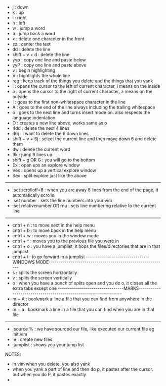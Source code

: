 - j 			        : down
- k 			        : up
- l 			        : right
- h 			        : left
- w 			        : jump a word
- b 			        : jump back a word
- x 			        : delete one character in the front
- zz 			        : center the text
- dd  			        : delete the line
- shift + v + d 	    : delete the line
- yyp           	    : copy one line and paste below
- yyP           	    : copy one line and paste above 
- v       		        : begin highlighting
- V         		    : hightlights the whole line
- reg			        : keep track of the things you delete and the things that you yank
- i 		        	: opens the cursor to the left of current character, i means on the inside
- a      	        	: opens the cursor to the right of current character, a means on the outside
- I 			        : goes to the first non-whitespace character in the line
- A 			        : goes to the end of the line always including the trailing whitespace
- o 			        : goes to the next line and turns insert mode on. also respects the language indentation
- O			            : creates a new line above, works same as o
- 4dd			        : delete the next 4 lines
- d6j			        : i want to delete the 6 down lines
- shift + v + 6j	    : select the current line and then move down 6 and delete them
- dw			        : delete the current word
- 9k			        : jump 9 lines up
- shift + g OR G	    : you will go to the bottom
- Ex                    : open ups an explore window
- Vex                   : opens up a vertical explore window
- Sex                   : split explore just like the above
-------------------------------------------------------------------------------------------------------
- :set scrolloff=8	        	: when you are away 8 lines from the end of the page, it automatically scrolls
- :set number			        : sets the line numbers into your vim
- :set relativenumber OR rnu   	: sets line numbering relative to the current line
-------------------------------------------------------------------------------------------------------
- cntrl + n		                : to move next in the help menu
- cntrl + b  		            : to move back in the help menu
- cntrl + w                     : moves you in the window mode
- cntrl + ^                     : moves you to the previous file you were in
- cntrl + o                     : you have a jumplist, it hops the files/directories that are in that jumplist
- cntrl + i                     : to go forward in a jumplist 
--------------------------------WINDOWS MODE-----------------------------------------------------------
- s                             : splits the screen horizontally 
- v                             : splits the screen vertically
- o                             : when you have a bunch of splits open and you do o, it closes all the extra tabs except one
---------------------------------MARKS------------------------------------------------------------------
- m + A                         : bookmark a line a file that you can find from anywhere in the director
- m + a                         : bookmark a line in a file that you can find when you are in that file
--------------------------------------------------------------------------------------------------------
- :source %                     : we have sourced our file, like executed our current file eg init.vim
- :e                            : create new files 
- :jumplist                     : shows you your jump list














NOTES:
- in vim when you delete, you also yank
- when you yank a part of line and then do p, it pastes after the cursor. but when you do P, it pastes exactly
-








